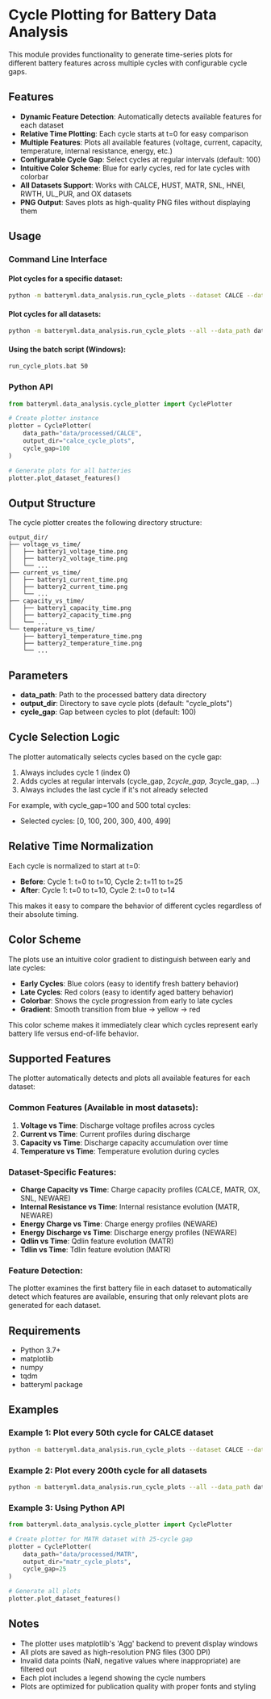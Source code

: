 # Cycle Plotting for Battery Data Analysis

This module provides functionality to generate time-series plots for different battery features across multiple cycles with configurable cycle gaps.

## Features

- **Dynamic Feature Detection**: Automatically detects available features for each dataset
- **Relative Time Plotting**: Each cycle starts at t=0 for easy comparison
- **Multiple Features**: Plots all available features (voltage, current, capacity, temperature, internal resistance, energy, etc.)
- **Configurable Cycle Gap**: Select cycles at regular intervals (default: 100)
- **Intuitive Color Scheme**: Blue for early cycles, red for late cycles with colorbar
- **All Datasets Support**: Works with CALCE, HUST, MATR, SNL, HNEI, RWTH, UL_PUR, and OX datasets
- **PNG Output**: Saves plots as high-quality PNG files without displaying them

## Usage

### Command Line Interface

#### Plot cycles for a specific dataset:
```bash
python -m batteryml.data_analysis.run_cycle_plots --dataset CALCE --data_path data/processed/CALCE --cycle_gap 50
```

#### Plot cycles for all datasets:
```bash
python -m batteryml.data_analysis.run_cycle_plots --all --data_path data/processed --cycle_gap 100
```

#### Using the batch script (Windows):
```cmd
run_cycle_plots.bat 50
```

### Python API

```python
from batteryml.data_analysis.cycle_plotter import CyclePlotter

# Create plotter instance
plotter = CyclePlotter(
    data_path="data/processed/CALCE",
    output_dir="calce_cycle_plots",
    cycle_gap=100
)

# Generate plots for all batteries
plotter.plot_dataset_features()
```

## Output Structure

The cycle plotter creates the following directory structure:

```
output_dir/
├── voltage_vs_time/
│   ├── battery1_voltage_time.png
│   ├── battery2_voltage_time.png
│   └── ...
├── current_vs_time/
│   ├── battery1_current_time.png
│   ├── battery2_current_time.png
│   └── ...
├── capacity_vs_time/
│   ├── battery1_capacity_time.png
│   ├── battery2_capacity_time.png
│   └── ...
└── temperature_vs_time/
    ├── battery1_temperature_time.png
    ├── battery2_temperature_time.png
    └── ...
```

## Parameters

- **data_path**: Path to the processed battery data directory
- **output_dir**: Directory to save cycle plots (default: "cycle_plots")
- **cycle_gap**: Gap between cycles to plot (default: 100)

## Cycle Selection Logic

The plotter automatically selects cycles based on the cycle gap:

1. Always includes cycle 1 (index 0)
2. Adds cycles at regular intervals (cycle_gap, 2*cycle_gap, 3*cycle_gap, ...)
3. Always includes the last cycle if it's not already selected

For example, with cycle_gap=100 and 500 total cycles:
- Selected cycles: [0, 100, 200, 300, 400, 499]

## Relative Time Normalization

Each cycle is normalized to start at t=0:

- **Before**: Cycle 1: t=0 to t=10, Cycle 2: t=11 to t=25
- **After**: Cycle 1: t=0 to t=10, Cycle 2: t=0 to t=14

This makes it easy to compare the behavior of different cycles regardless of their absolute timing.

## Color Scheme

The plots use an intuitive color gradient to distinguish between early and late cycles:

- **Early Cycles**: Blue colors (easy to identify fresh battery behavior)
- **Late Cycles**: Red colors (easy to identify aged battery behavior)
- **Colorbar**: Shows the cycle progression from early to late cycles
- **Gradient**: Smooth transition from blue → yellow → red

This color scheme makes it immediately clear which cycles represent early battery life versus end-of-life behavior.

## Supported Features

The plotter automatically detects and plots all available features for each dataset:

### Common Features (Available in most datasets):
1. **Voltage vs Time**: Discharge voltage profiles across cycles
2. **Current vs Time**: Current profiles during discharge  
3. **Capacity vs Time**: Discharge capacity accumulation over time
4. **Temperature vs Time**: Temperature evolution during cycles

### Dataset-Specific Features:
- **Charge Capacity vs Time**: Charge capacity profiles (CALCE, MATR, OX, SNL, NEWARE)
- **Internal Resistance vs Time**: Internal resistance evolution (MATR, NEWARE)
- **Energy Charge vs Time**: Charge energy profiles (NEWARE)
- **Energy Discharge vs Time**: Discharge energy profiles (NEWARE)
- **Qdlin vs Time**: Qdlin feature evolution (MATR)
- **Tdlin vs Time**: Tdlin feature evolution (MATR)

### Feature Detection:
The plotter examines the first battery file in each dataset to automatically detect which features are available, ensuring that only relevant plots are generated for each dataset.

## Requirements

- Python 3.7+
- matplotlib
- numpy
- tqdm
- batteryml package

## Examples

### Example 1: Plot every 50th cycle for CALCE dataset
```bash
python -m batteryml.data_analysis.run_cycle_plots --dataset CALCE --data_path data/processed/CALCE --cycle_gap 50 --output_dir calce_cycle_plots_50
```

### Example 2: Plot every 200th cycle for all datasets
```bash
python -m batteryml.data_analysis.run_cycle_plots --all --data_path data/processed --cycle_gap 200 --output_dir all_cycle_plots_200
```

### Example 3: Using Python API
```python
from batteryml.data_analysis.cycle_plotter import CyclePlotter

# Create plotter for MATR dataset with 25-cycle gap
plotter = CyclePlotter(
    data_path="data/processed/MATR",
    output_dir="matr_cycle_plots",
    cycle_gap=25
)

# Generate all plots
plotter.plot_dataset_features()
```

## Notes

- The plotter uses matplotlib's 'Agg' backend to prevent display windows
- All plots are saved as high-resolution PNG files (300 DPI)
- Invalid data points (NaN, negative values where inappropriate) are filtered out
- Each plot includes a legend showing the cycle numbers
- Plots are optimized for publication quality with proper fonts and styling
